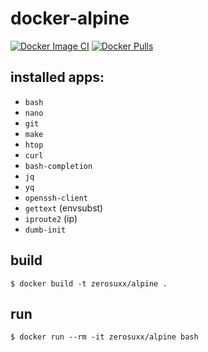 # docker-alpine

[![Docker Image CI](https://github.com/zerosuxx/docker-alpine/actions/workflows/deploy.yaml/badge.svg)](https://github.com/zerosuxx/docker-alpine/actions/workflows/deploy.yaml)
[![Docker Pulls](https://img.shields.io/docker/pulls/zerosuxx/alpine)](https://hub.docker.com/r/zerosuxx/alpine)

## installed apps:
- `bash`
- `nano`
- `git`
- `make`
- `htop`
- `curl`
- `bash-completion`
- `jq`
- `yq`
- `openssh-client`
- `gettext` (envsubst)
- `iproute2` (ip)
- `dumb-init`

## build
```shell
$ docker build -t zerosuxx/alpine .
```

## run
```shell
$ docker run --rm -it zerosuxx/alpine bash
```